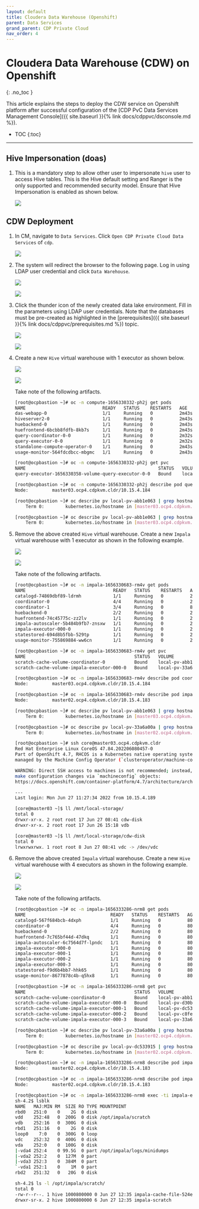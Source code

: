 ```yaml
---
layout: default
title: Cloudera Data Warehouse (Openshift)
parent: Data Services
grand_parent: CDP Private Cloud
nav_order: 4
---
```


# Cloudera Data Warehouse (CDW) on Openshift
{: .no_toc }

This article explains the steps to deploy the CDW service on Openshift platform after successful configuration of the [CDP PvC Data Services Management Console]({{ site.baseurl }}{% link docs/cdppvc/dsconsole.md %}).

- TOC
{:toc}

---  


## Hive Impersonation (doas)

1. This is a mandatory step to allow other user to impersonate `hive` user to access Hive tables. This is the Hive default setting and Ranger is the only supported and recommended security model. Ensure that Hive Impersonation is enabled as shown below.

    ![](../../assets/images/cdw/hiveimpersonation.png)  


## CDW Deployment

1. In CM, navigate to `Data Services`. Click `Open CDP Private Cloud Data Services` of `cdp`. 

    ![](../../assets/images/ocp4/addocp10.png) 
    
2. The system will redirect the browser to the following page. Log in using LDAP user credential and click `Data Warehouse`.   

    ![](../../assets/images/dsconsole/dslogin1.png)
    
    ![](../../assets/images/dsconsole/dslogin2.png)

3. Click the thunder icon of the newly created data lake environment. Fill in the parameters using LDAP user credentials. Note that the databases must be pre-created as highlighted in the [prerequisites]({{ site.baseurl }}{% link docs/cdppvc/prerequisites.md %}) topic. 

    ![](../../assets/images/ocp4/ocpcdw1.png)

    ![](../../assets/images/ocp4/ocpcdw2.png)
    
4. Create a new `Hive` virtual warehouse with 1 executor as shown below.

    ![](../../assets/images/ocp4/ocpcdw3.png) 

    ![](../../assets/images/ocp4/ocpcdw4.png) 

    Take note of the following artifacts.
    
    ```bash   
    [root@ocpbastion ~]# oc -n compute-1656330332-ph2j get pods
    NAME                             READY   STATUS    RESTARTS   AGE
    das-webapp-0                     1/1     Running   0          2m43s
    hiveserver2-0                    1/1     Running   0          2m43s
    huebackend-0                     1/1     Running   0          2m43s
    huefrontend-6bcbb8fdfb-8kb7s     1/1     Running   0          2m43s
    query-coordinator-0-0            1/1     Running   0          2m32s
    query-executor-0-0               1/1     Running   0          2m32s
    standalone-compute-operator-0    1/1     Running   0          2m43s
    usage-monitor-564fdcdbcc-mbgmc   1/1     Running   0          2m43s

    [root@ocpbastion ~]# oc -n compute-1656330332-ph2j get pvc
    NAME                                                  STATUS   VOLUME              CAPACITY   ACCESS MODES   STORAGECLASS   AGE
    query-executor-1656330358-volume-query-executor-0-0   Bound    local-pv-abb1e063   400Gi      RWO            cdw-disk       2m34s

    [root@ocpbastion ~]# oc -n compute-1656330332-ph2j describe pod query-executor-0-0 | grep Node:
    Node:         master03.ocp4.cdpkvm.cldr/10.15.4.184

    [root@ocpbastion ~]# oc describe pv local-pv-abb1e063 | grep hostname
        Term 0:        kubernetes.io/hostname in [master03.ocp4.cdpkvm.cldr]

    [root@ocpbastion ~]# oc describe pv local-pv-abb1e063 | grep hostname
        Term 0:        kubernetes.io/hostname in [master03.ocp4.cdpkvm.cldr]
    ```
    
5. Remove the above created `Hive` virtual warehouse. Create a new `Impala` virtual warehouse with 1 executor as shown in the following example.

    ![](../../assets/images/ocp4/ocpcdw5.png) 
    
    ![](../../assets/images/ocp4/ocpcdw6.png) 
    
    Take note of the following artifacts.
    
    ```bash    
    [root@ocpbastion ~]# oc -n impala-1656330683-rm4v get pods
    NAME                                 READY   STATUS    RESTARTS   AGE
    catalogd-74869dbf89-ldrmh            1/1     Running   0          2m2s
    coordinator-0                        4/4     Running   0          2m2s
    coordinator-1                        3/4     Running   0          80s
    huebackend-0                         2/2     Running   0          2m2s
    huefrontend-74c45775c-zz2lv          1/1     Running   0          2m2s
    impala-autoscaler-5b484b9fb7-znsxw   1/1     Running   0          2m1s
    impala-executor-000-0                1/1     Running   0          2m2s
    statestored-694d8b5fbb-529tp         1/1     Running   0          2m2s
    usage-monitor-755869884-ww6cn        1/1     Running   0          2m2s

    [root@ocpbastion ~]# oc -n impala-1656330683-rm4v get pvc
    NAME                                         STATUS   VOLUME              CAPACITY   ACCESS MODES   STORAGECLASS   AGE
    scratch-cache-volume-coordinator-0           Bound    local-pv-abb1e063   400Gi      RWO            cdw-disk       9s
    scratch-cache-volume-impala-executor-000-0   Bound    local-pv-33a6a00a   400Gi      RWO            cdw-disk       9s

    [root@ocpbastion ~]# oc -n impala-1656330683-rm4v describe pod coordinator-0 | grep Node:
    Node:         master03.ocp4.cdpkvm.cldr/10.15.4.184
    
    [root@ocpbastion ~]# oc -n impala-1656330683-rm4v describe pod impala-executor-000-0 | grep Node:
    Node:         master02.ocp4.cdpkvm.cldr/10.15.4.183
    
    [root@ocpbastion ~]# oc describe pv local-pv-abb1e063 | grep hostname
        Term 0:        kubernetes.io/hostname in [master03.ocp4.cdpkvm.cldr]
   
    [root@ocpbastion ~]# oc describe pv local-pv-33a6a00a | grep hostname
        Term 0:        kubernetes.io/hostname in [master02.ocp4.cdpkvm.cldr]

    [root@ocpbastion ~]# ssh core@master03.ocp4.cdpkvm.cldr
    Red Hat Enterprise Linux CoreOS 47.84.202206080457-0    
    Part of OpenShift 4.7, RHCOS is a Kubernetes native operating system
    managed by the Machine Config Operator (`clusteroperator/machine-config`).

    WARNING: Direct SSH access to machines is not recommended; instead,
    make configuration changes via `machineconfig` objects:
    https://docs.openshift.com/container-platform/4.7/architecture/architecture-rhcos.html

    ---
    Last login: Mon Jun 27 11:27:34 2022 from 10.15.4.189

    [core@master03 ~]$ ll /mnt/local-storage/
    total 0
    drwxr-xr-x. 2 root root 17 Jun 27 08:41 cdw-disk
    drwxr-xr-x. 2 root root 17 Jun 26 15:18 vdb
    
    [core@master03 ~]$ ll /mnt/local-storage/cdw-disk
    total 0
    lrwxrwxrwx. 1 root root 8 Jun 27 08:41 vdc -> /dev/vdc                                             cdw-disk                               11m
    ```

6. Remove the above created `Impala` virtual warehouse. Create a new `Hive` virtual warehouse with 4 executors as shown in the following example.
    
    ![](../../assets/images/ocp4/ocpcdw7.png) 
    
    ![](../../assets/images/ocp4/ocpcdw8.png) 
    
    Take note of the following artifacts.
    
    ```bash    
    [root@ocpbastion ~]# oc -n impala-1656333286-nrm8 get pods
    NAME                                READY   STATUS    RESTARTS   AGE
    catalogd-567f684bcb-4dxph           1/1     Running   0          80s
    coordinator-0                       4/4     Running   0          80s
    huebackend-0                        2/2     Running   0          80s
    huefrontend-7c765bf44d-47dkq        1/1     Running   0          80s
    impala-autoscaler-6c7564d7f-lpndc   1/1     Running   0          80s
    impala-executor-000-0               1/1     Running   0          80s
    impala-executor-000-1               1/1     Running   0          80s
    impala-executor-000-2               1/1     Running   0          80s
    impala-executor-000-3               1/1     Running   0          80s
    statestored-f9d6b4bb7-hhk65         1/1     Running   0          80s
    usage-monitor-8677878c4b-q5hx8      1/1     Running   0          80s
    
    [root@ocpbastion ~]# oc -n impala-1656333286-nrm8 get pvc
    NAME                                         STATUS   VOLUME              CAPACITY   ACCESS MODES   STORAGECLASS   AGE
    scratch-cache-volume-coordinator-0           Bound    local-pv-abb1e063   400Gi      RWO            cdw-disk       103s
    scratch-cache-volume-impala-executor-000-0   Bound    local-pv-d30bd8ac   200Gi      RWO            cdw-disk       103s
    scratch-cache-volume-impala-executor-000-1   Bound    local-pv-dc533915   200Gi      RWO            cdw-disk       103s
    scratch-cache-volume-impala-executor-000-2   Bound    local-pv-c8fe6eea   200Gi      RWO            cdw-disk       103s
    scratch-cache-volume-impala-executor-000-3   Bound    local-pv-33a6a00a   400Gi      RWO            cdw-disk       103s

    [root@ocpbastion ~]# oc describe pv local-pv-33a6a00a | grep hostname
        Term 0:        kubernetes.io/hostname in [master02.ocp4.cdpkvm.cldr]

    [root@ocpbastion ~]# oc describe pv local-pv-dc533915 | grep hostname
        Term 0:        kubernetes.io/hostname in [master02.ocp4.cdpkvm.cldr]
    
    [root@ocpbastion ~]# oc -n impala-1656333286-nrm8 describe pod impala-executor-000-1 | grep Node:
    Node:         master02.ocp4.cdpkvm.cldr/10.15.4.183

    [root@ocpbastion ~]# oc -n impala-1656333286-nrm8 describe pod impala-executor-000-3 | grep Node:
    Node:         master02.ocp4.cdpkvm.cldr/10.15.4.183

    [root@ocpbastion ~]# oc -n impala-1656333286-nrm8 exec -ti impala-executor-000-1 -- /bin/sh
    sh-4.2$ lsblk
    NAME   MAJ:MIN RM  SIZE RO TYPE MOUNTPOINT
    rbd0   251:0    0    2G  0 disk 
    vdd    252:48   0  200G  0 disk /opt/impala/scratch
    vdb    252:16   0  300G  0 disk 
    rbd1   251:16   0    2G  0 disk 
    loop0    7:0    0  300G  0 loop 
    vdc    252:32   0  400G  0 disk 
    vda    252:0    0  100G  0 disk 
    |-vda4 252:4    0 99.5G  0 part /opt/impala/logs/minidumps
    |-vda2 252:2    0  127M  0 part 
    |-vda3 252:3    0  384M  0 part 
    `-vda1 252:1    0    1M  0 part 
    rbd2   251:32   0   20G  0 disk 

    sh-4.2$ ls -l /opt/impala/scratch/
    total 0
    -rw-r--r--. 1 hive 1000800000 0 Jun 27 12:35 impala-cache-file-524e9102ab341ef1:1917da93c3905ab4
    drwxr-sr-x. 2 hive 1000800000 6 Jun 27 12:35 impala-scratch
    ```


    
  
